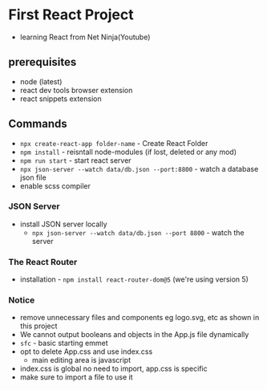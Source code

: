 # First React Project

- learning React from Net Ninja(Youtube)

## prerequisites

- node (latest)
- react dev tools browser extension
- react snippets extension

## Commands

- `npx create-react-app folder-name` - Create React Folder
- `npm install` - reisntall node-modules (if lost, deleted or any mod)
- `npm run start` - start react server
- `npx json-server --watch data/db.json --port:8800` - watch a database json file
- enable scss compiler

### JSON Server

- install JSON server locally
  - `npx json-server --watch data/db.json --port 8800` - watch the server

### The React Router

- installation - `npm install react-router-dom@5` (we're using version 5)

### Notice

- remove unnecessary files and components eg logo.svg, etc as shown in this project
- We cannot output booleans and objects in the App.js file dynamically
- `sfc` - basic starting emmet
- opt to delete App.css and use index.css
  - main editing area is javascript
- index.css is global no need to import, app.css is specific
- make sure to import a file to use it
